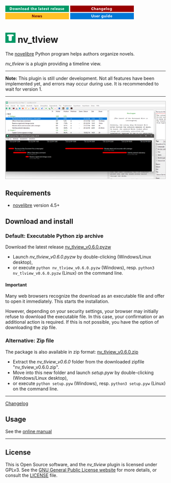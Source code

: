 [![Download the latest release](docs/img/download-button.png)](https://github.com/peter88213/nv_tlview/raw/main/dist/nv_tlview_v0.6.0.pyzw)
[![Changelog](docs/img/changelog-button.png)](docs/changelog.md)
[![News](docs/img/news-button.png)](https://github.com/peter88213/novelibre/discussions/1)
[![Online help](docs/img/help-button.png)](docs/nv_tlview/)


# ![T](icons/tLogo32.png) nv_tlview

The [novelibre](https://github.com/peter88213/novelibre/) Python program helps authors organize novels.  

*nv_tlview* is a plugin providing a timeline view. 

---

**Note:** This plugin is still under development. Not all features have been implemented yet, and errors may occur during use. 
It is recommended to wait for version 1.

---

![Screenshot](docs/Screenshots/screen01.png)

## Requirements

- [novelibre](https://github.com/peter88213/novelibre/) version 4.5+

## Download and install

### Default: Executable Python zip archive

Download the latest release [nv_tlview_v0.6.0.pyzw](https://github.com/peter88213/nv_tlview/raw/main/dist/nv_tlview_v0.6.0.pyzw)

- Launch *nv_tlview_v0.6.0.pyzw* by double-clicking (Windows/Linux desktop),
- or execute `python nv_tlview_v0.6.0.pyzw` (Windows), resp. `python3 nv_tlview_v0.6.0.pyzw` (Linux) on the command line.

#### Important

Many web browsers recognize the download as an executable file and offer to open it immediately. 
This starts the installation.

However, depending on your security settings, your browser may 
initially  refuse  to download the executable file. 
In this case, your confirmation or an additional action is required. 
If this is not possible, you have the option of downloading 
the zip file. 


### Alternative: Zip file

The package is also available in zip format: [nv_tlview_v0.6.0.zip](https://github.com/peter88213/nv_tlview/raw/main/dist/nv_tlview_v0.6.0.zip)

- Extract the *nv_tlview_v0.6.0* folder from the downloaded zipfile "nv_tlview_v0.6.0.zip".
- Move into this new folder and launch *setup.pyw* by double-clicking (Windows/Linux desktop), 
- or execute `python setup.pyw` (Windows), resp. `python3 setup.pyw` (Linux) on the command line.

---

[Changelog](docs/changelog.md)

## Usage

See the [online manual](docs/nv_tlview/)

---

## License

This is Open Source software, and the *nv_tlview* plugin is licensed under GPLv3. See the
[GNU General Public License website](https://www.gnu.org/licenses/gpl-3.0.en.html) for more
details, or consult the [LICENSE](https://github.com/peter88213/nv_tlview/blob/main/LICENSE) file.
